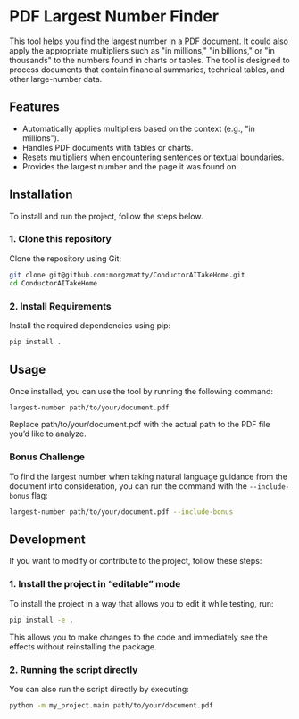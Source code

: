 # PDF Largest Number Finder

This tool helps you find the largest number in a PDF document. It could also apply the appropriate multipliers such as "in millions," "in billions," or "in thousands" to the numbers found in charts or tables. The tool is designed to process documents that contain financial summaries, technical tables, and other large-number data.

## Features

- Automatically applies multipliers based on the context (e.g., "in millions").
- Handles PDF documents with tables or charts.
- Resets multipliers when encountering sentences or textual boundaries.
- Provides the largest number and the page it was found on.

## Installation

To install and run the project, follow the steps below.

### 1. Clone this repository

Clone the repository using Git:

```bash
git clone git@github.com:morgzmatty/ConductorAITakeHome.git
cd ConductorAITakeHome
```

### 2. Install Requirements

Install the required dependencies using pip:

```bash
pip install .
```

## Usage

Once installed, you can use the tool by running the following command:

```bash
largest-number path/to/your/document.pdf
```
Replace path/to/your/document.pdf with the actual path to the PDF file you’d like to analyze.

### Bonus Challenge

To find the largest number when taking natural language guidance from the document into consideration,
you can run the command with the ```--include-bonus``` flag:

```bash
largest-number path/to/your/document.pdf --include-bonus
```

## Development

If you want to modify or contribute to the project, follow these steps:

### 1. Install the project in “editable” mode

To install the project in a way that allows you to edit it while testing, run:

```bash
pip install -e .
```
This allows you to make changes to the code and immediately see the effects without reinstalling the package.

### 2. Running the script directly

You can also run the script directly by executing:

```bash
python -m my_project.main path/to/your/document.pdf
```